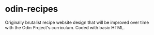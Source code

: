 # odin-recipes
Originally brutalist recipe website design that will be improved over time with the Odin Project's curriculum. Coded with basic HTML.